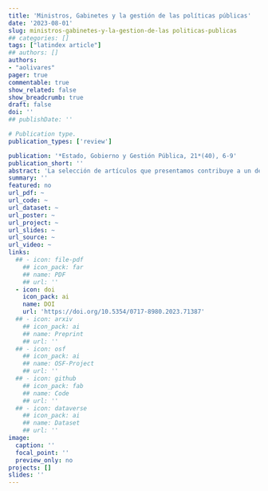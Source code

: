 ```yaml
---
title: 'Ministros, Gabinetes y la gestión de las políticas públicas'
date: '2023-08-01'
slug: ministros-gabinetes-y-la-gestion-de-las politicas-publicas
## categories: []
tags: ["latindex article"]
## authors: []
authors:
- "aolivares"
pager: true
commentable: true
show_related: false
show_breadcrumb: true
draft: false
doi: ''
## publishDate: ''

# Publication type.
publication_types: ['review']

publication: '*Estado, Gobierno y Gestión Pública, 21*(40), 6-9'
publication_short: ''
abstract: 'La selección de artículos que presentamos contribuye a un debate actual, vigente y con múltiples implicancias que permite discutir cómo el gobierno y sus agentes toman decisiones con base a sus experiencias anteriores (trayectoria) o a sus redes políticas. Del mismo modo, nos permite avanzar en nuevas agendas de investigación en las cuales se puedan desarrollar preguntas sobre el alcance de las instituciones en el desarrollo de políticas públicas, estilos de gobierno, orienta-ciones programáticas.'
summary: ''
featured: no
url_pdf: ~
url_code: ~
url_dataset: ~
url_poster: ~
url_project: ~
url_slides: ~
url_source: ~
url_video: ~
links:
  ## - icon: file-pdf
    ## icon_pack: far
    ## name: PDF
    ## url: ''
  - icon: doi
    icon_pack: ai
    name: DOI
    url: 'https://doi.org/10.5354/0717-8980.2023.71387'
  ## - icon: arxiv
    ## icon_pack: ai
    ## name: Preprint
    ## url: ''
  ## - icon: osf
    ## icon_pack: ai
    ## name: OSF-Project
    ## url: ''
  ## - icon: github
    ## icon_pack: fab
    ## name: Code
    ## url: ''
  ## - icon: dataverse
    ## icon_pack: ai
    ## name: Dataset
    ## url: ''
image:
  caption: ''
  focal_point: ''
  preview_only: no
projects: []
slides: ''
---
```

